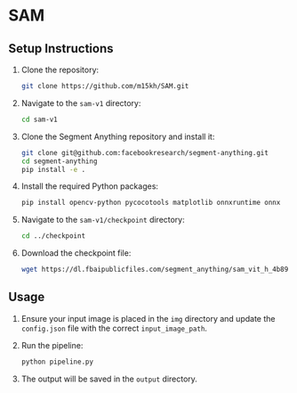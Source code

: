 # SAM

## Setup Instructions

1. Clone the repository:
    ```sh
    git clone https://github.com/m15kh/SAM.git
    ```

2. Navigate to the `sam-v1` directory:
    ```sh
    cd sam-v1
    ```

3. Clone the Segment Anything repository and install it:
    ```sh
    git clone git@github.com:facebookresearch/segment-anything.git
    cd segment-anything
    pip install -e .
    ```

4. Install the required Python packages:
    ```sh
    pip install opencv-python pycocotools matplotlib onnxruntime onnx
    ```

5. Navigate to the `sam-v1/checkpoint` directory:
    ```sh
    cd ../checkpoint
    ```

6. Download the checkpoint file:
    ```sh
    wget https://dl.fbaipublicfiles.com/segment_anything/sam_vit_h_4b8939.pth
    ```

## Usage

1. Ensure your input image is placed in the `img` directory and update the `config.json` file with the correct `input_image_path`.

2. Run the pipeline:
    ```sh
    python pipeline.py
    ```

3. The output will be saved in the `output` directory.